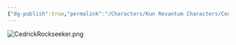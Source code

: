 ```yaml
---
{"dg-publish":true,"permalink":"/Characters/Kun Revantum Characters/Cedrick Rockseeker/"}
---
```


![CedrickRockseeker.png](/img/user/Z.Obsidian/Files/Attachments/CedrickRockseeker.png)